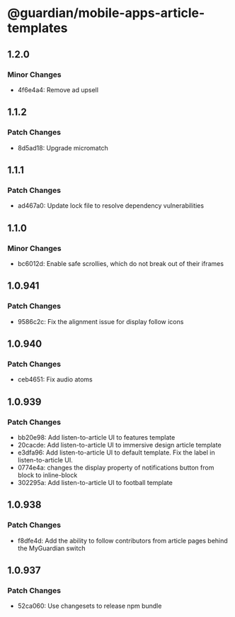 # @guardian/mobile-apps-article-templates

## 1.2.0

### Minor Changes

- 4f6e4a4: Remove ad upsell

## 1.1.2

### Patch Changes

- 8d5ad18: Upgrade micromatch

## 1.1.1

### Patch Changes

- ad467a0: Update lock file to resolve dependency vulnerabilities

## 1.1.0

### Minor Changes

- bc6012d: Enable safe scrollies, which do not break out of their iframes

## 1.0.941

### Patch Changes

- 9586c2c: Fix the alignment issue for display follow icons

## 1.0.940

### Patch Changes

- ceb4651: Fix audio atoms

## 1.0.939

### Patch Changes

- bb20e98: Add listen-to-article UI to features template
- 20cacde: Add listen-to-article UI to immersive design article template
- e3dfa96: Add listen-to-article UI to default template. Fix the label in listen-to-article UI.
- 0774e4a: changes the display property of notifications button from block to inline-block
- 302295a: Add listen-to-article UI to football template

## 1.0.938

### Patch Changes

- f8dfe4d: Add the ability to follow contributors from article pages behind the MyGuardian switch

## 1.0.937

### Patch Changes

- 52ca060: Use changesets to release npm bundle
